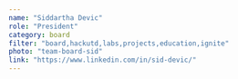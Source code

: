 ```yaml
---
name: "Siddartha Devic"
role: "President"
category: board
filter: "board,hackutd,labs,projects,education,ignite"
photo: "team-board-sid"
link: "https://www.linkedin.com/in/sid-devic/"
---
```

